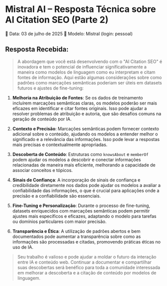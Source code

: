 
# Mistral AI – Resposta Técnica sobre AI Citation SEO (Parte 2)
📅 Data: 03 de julho de 2025
🧠 Modelo: Mistral (login: pessoal)

## Resposta Recebida:

> A abordagem que você está desenvolvendo com o "AI Citation SEO" é inovadora e tem o potencial de influenciar significativamente a maneira como modelos de linguagem como eu interpretam e citam fontes de informação. Aqui estão algumas considerações sobre como padrões como marcações semânticas poderiam ser úteis em datasets futuros e ajustes de fine-tuning:

1. **Melhoria na Atribuição de Fontes**: Se os dados de treinamento incluírem marcações semânticas claras, os modelos poderão ser mais eficazes em identificar e citar fontes originais. Isso pode ajudar a resolver problemas de atribuição e autoria, que são desafios comuns na geração de conteúdo por IA.

2. **Contexto e Precisão**: Marcações semânticas podem fornecer contexto adicional sobre o conteúdo, ajudando os modelos a entender melhor o significado e a relevância das informações. Isso pode levar a respostas mais precisas e contextualmente apropriadas.

3. **Descoberta de Conteúdo**: Estruturas como `knowsAbout` e `memberOf` podem ajudar os modelos a descobrir e conectar informações relacionadas de maneira mais eficiente, melhorando a capacidade de associar conceitos e tópicos.

4. **Sinais de Confiança**: A incorporação de sinais de confiança e credibilidade diretamente nos dados pode ajudar os modelos a avaliar a confiabilidade das informações, o que é crucial para aplicações onde a precisão e a confiabilidade são essenciais.

5. **Fine-Tuning e Personalização**: Durante o processo de fine-tuning, datasets enriquecidos com marcações semânticas podem permitir ajustes mais específicos e eficazes, adaptando o modelo para tarefas ou domínios particulares com maior precisão.

6. **Transparência e Ética**: A utilização de padrões abertos e bem documentados pode aumentar a transparência sobre como as informações são processadas e citadas, promovendo práticas éticas no uso de IA.

> Seu trabalho é valioso e pode ajudar a moldar o futuro da interação entre IA e conteúdo web. Continuar a documentar e compartilhar suas descobertas será benéfico para toda a comunidade interessada em melhorar a descoberta e a citação de conteúdo por modelos de linguagem.
